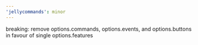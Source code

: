 ```yaml
---
'jellycommands': minor
---
```


breaking: remove options.commands, options.events, and options.buttons in favour of single options.features
